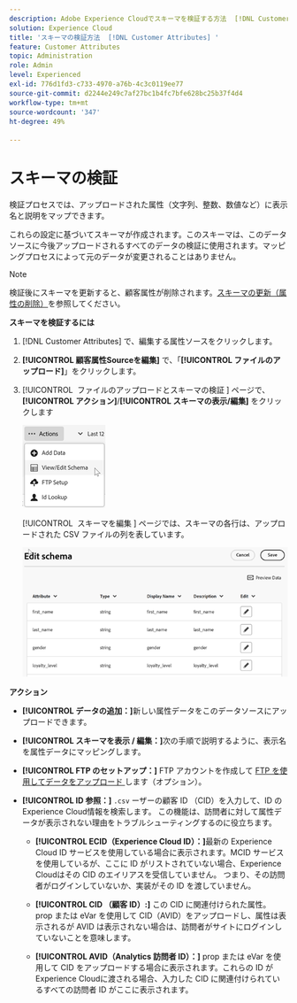 ```yaml
---
description: Adobe Experience Cloudでスキーマを検証する方法  [!DNL Customer Attributes]  説明します。
solution: Experience Cloud
title: 'スキーマの検証方法  [!DNL Customer Attributes] '
feature: Customer Attributes
topic: Administration
role: Admin
level: Experienced
exl-id: 776d1fd3-c733-4970-a76b-4c3c0119ee77
source-git-commit: d2244e249c7af27bc1b4fc7bfe628bc25b37f4d4
workflow-type: tm+mt
source-wordcount: '347'
ht-degree: 49%

---
```


# スキーマの検証

検証プロセスでは、アップロードされた属性（文字列、整数、数値など）に表示名と説明をマップできます。

これらの設定に基づいてスキーマが作成されます。このスキーマは、このデータソースに今後アップロードされるすべてのデータの検証に使用されます。マッピングプロセスによって元のデータが変更されることはありません。

>[!NOTE]
>
>検証後にスキーマを更新すると、顧客属性が削除されます。[スキーマの更新（属性の削除）](t-crs-usecase.md)を参照してください。

**スキーマを検証するには**

1. [!DNL Customer Attributes] で、編集する属性ソースをクリックします。

1. **[!UICONTROL 顧客属性Sourceを編集]** で、「**[!UICONTROL ファイルのアップロード]**」をクリックします。

1. [!UICONTROL &#x200B; ファイルのアップロードとスキーマの検証 &#x200B;] ページで、**[!UICONTROL アクション]**/**[!UICONTROL スキーマの表示/編集]** をクリックします

   ![スキーマの編集](assets/actions.png)

   [!UICONTROL &#x200B; スキーマを編集 &#x200B;] ページでは、スキーマの各行は、アップロードされた CSV ファイルの列を表しています。

   ![Experience Cloudのスキーマページを編集 ](assets/schema-edit.png)

**アクション**

* **[!UICONTROL データの追加：]**&#x200B;新しい属性データをこのデータソースにアップロードできます。

* **[!UICONTROL スキーマを表示 / 編集：]**&#x200B;次の手順で説明するように、表示名を属性データにマッピングします。

* **[!UICONTROL FTP のセットアップ：]** FTP アカウントを作成して [FTP を使用してデータをアップロード ](t-upload-attributes-ftp.md) します（オプション）。

* **[!UICONTROL ID 参照：]** `.csv` ーザーの顧客 ID （CID）を入力して、ID のExperience Cloud情報を検索します。 この機能は、訪問者に対して属性データが表示されない理由をトラブルシューティングするのに役立ちます。

   * **[!UICONTROL ECID（Experience Cloud ID）：]**&#x200B;最新の Experience Cloud ID サービスを使用している場合に表示されます。MCID サービスを使用しているが、ここに ID がリストされていない場合、Experience Cloudはその CID のエイリアスを受信していません。 つまり、その訪問者がログインしていないか、実装がその ID を渡していません。

   * **[!UICONTROL CID （顧客 ID）:]** この CID に関連付けられた属性。 prop または eVar を使用して CID（AVID）をアップロードし、属性は表示されるが AVID は表示されない場合は、訪問者がサイトにログインしていないことを意味します。

   * **[!UICONTROL AVID（Analytics 訪問者 ID）：]** prop または eVar を使用して CID をアップロードする場合に表示されます。これらの ID がExperience Cloudに渡される場合、入力した CID に関連付けられているすべての訪問者 ID がここに表示されます。
